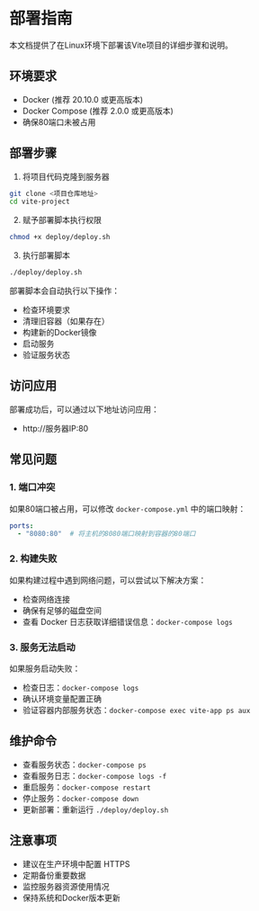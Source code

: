 # 部署指南

本文档提供了在Linux环境下部署该Vite项目的详细步骤和说明。

## 环境要求

- Docker (推荐 20.10.0 或更高版本)
- Docker Compose (推荐 2.0.0 或更高版本)
- 确保80端口未被占用

## 部署步骤

1. 将项目代码克隆到服务器

```bash
git clone <项目仓库地址>
cd vite-project
```

2. 赋予部署脚本执行权限

```bash
chmod +x deploy/deploy.sh
```

3. 执行部署脚本

```bash
./deploy/deploy.sh
```

部署脚本会自动执行以下操作：
- 检查环境要求
- 清理旧容器（如果存在）
- 构建新的Docker镜像
- 启动服务
- 验证服务状态

## 访问应用

部署成功后，可以通过以下地址访问应用：
- http://服务器IP:80

## 常见问题

### 1. 端口冲突

如果80端口被占用，可以修改 `docker-compose.yml` 中的端口映射：
```yaml
ports:
  - "8080:80"  # 将主机的8080端口映射到容器的80端口
```

### 2. 构建失败

如果构建过程中遇到网络问题，可以尝试以下解决方案：
- 检查网络连接
- 确保有足够的磁盘空间
- 查看 Docker 日志获取详细错误信息：`docker-compose logs`

### 3. 服务无法启动

如果服务启动失败：
- 检查日志：`docker-compose logs`
- 确认环境变量配置正确
- 验证容器内部服务状态：`docker-compose exec vite-app ps aux`

## 维护命令

- 查看服务状态：`docker-compose ps`
- 查看服务日志：`docker-compose logs -f`
- 重启服务：`docker-compose restart`
- 停止服务：`docker-compose down`
- 更新部署：重新运行 `./deploy/deploy.sh`

## 注意事项

- 建议在生产环境中配置 HTTPS
- 定期备份重要数据
- 监控服务器资源使用情况
- 保持系统和Docker版本更新